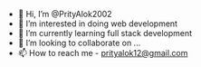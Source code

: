 - 👋 Hi, I’m @PrityAlok2002
- 👀 I’m interested in doing web development
- 🌱 I’m currently learning full stack development
- 💞️ I’m looking to collaborate on ...
- 📫 How to reach me - prityalok12@gmail.com

<!---
PrityAlok2002/PrityAlok2002 is a ✨ special ✨ repository because its `README.md` (this file) appears on your GitHub profile.
You can click the Preview link to take a look at your changes.
--->

